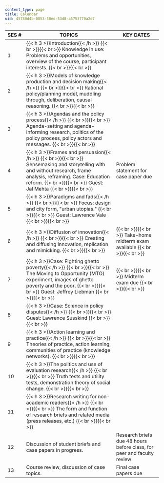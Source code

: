 ```yaml
---
content_type: page
title: Calendar
uid: 45780d4b-0853-50ed-53d8-a5753770a2e7
---
```


| SES # | TOPICS | KEY DATES |
| --- | --- | --- |
| 1 | {{< h 3 >}}Introduction{{< /h >}} {{< br >}}{{< br >}} Knowledge in use: Problems and opportunities, overview of the course, participant interests. {{< br >}}{{< br >}}  | &nbsp; |
| 2 | {{< h 3 >}}Models of knowledge production and decision making{{< /h >}} {{< br >}}{{< br >}} Rational policy/planning model, muddling through, deliberation, causal reasoning. {{< br >}}{{< br >}}  | &nbsp; |
| 3 | {{< h 3 >}}Agendas and the policy process{{< /h >}} {{< br >}}{{< br >}} Agenda-setting and agenda-informing research, politics of the policy process, policy actors and messages. {{< br >}}{{< br >}}  | &nbsp; |
| 4 | {{< h 3 >}}Frames and persuasion{{< /h >}} {{< br >}}{{< br >}} Sensemaking and storytelling with and without research, frame analysis, reframing. Case: Education reform. {{< br >}}{{< br >}} Guest: Jal Mehta {{< br >}}{{< br >}}  | Problem statement for case paper due |
| 5 | {{< h 3 >}}Paradigms and fads{{< /h >}} {{< br >}}{{< br >}} Focus: design and city form, "urban utopias." {{< br >}}{{< br >}} Guest: Lawrence Vale {{< br >}}{{< br >}}  | &nbsp; |
| 6 | {{< h 3 >}}Diffusion of innovation{{< /h >}} {{< br >}}{{< br >}} Creating and diffusing innovation, replication and mimicking. {{< br >}}{{< br >}}  |  {{< br >}}{{< br >}} Take-home midterm exam available {{< br >}}{{< br >}}  |
| 7 | {{< h 3 >}}Case: Fighting ghetto poverty{{< /h >}} {{< br >}}{{< br >}} The Moving to Opportunity (MTO) experiment, images of ghetto poverty and the poor. {{< br >}}{{< br >}} Guest: Jeffrey Liebman {{< br >}}{{< br >}}  |  {{< br >}}{{< br >}} Midterm exam due {{< br >}}{{< br >}}  |
| 8 | {{< h 3 >}}Case: Science in policy disputes{{< /h >}} {{< br >}}{{< br >}} Guest: Lawrence Susskind {{< br >}}{{< br >}}  | &nbsp; |
| 9 | {{< h 3 >}}Action learning and practice{{< /h >}} {{< br >}}{{< br >}} Theories of practice, action learning, communities of practice (knowledge networks). {{< br >}}{{< br >}}  | &nbsp; |
| 10 | {{< h 3 >}}The politics and use of evaluation research{{< /h >}} {{< br >}}{{< br >}} Truth tests and utility tests, demonstration theory of social change. {{< br >}}{{< br >}}  | &nbsp; |
| 11 | {{< h 3 >}}Research writing for non-academic readers{{< /h >}} {{< br >}}{{< br >}} The form and function of research briefs and related media (press releases, etc.) {{< br >}}{{< br >}}  | &nbsp; |
| 12 | Discussion of student briefs and case papers in progress. | Research briefs due 48 hours before class, for peer and faculty review |
| 13 | Course review, discussion of case topics. | Final case papers due